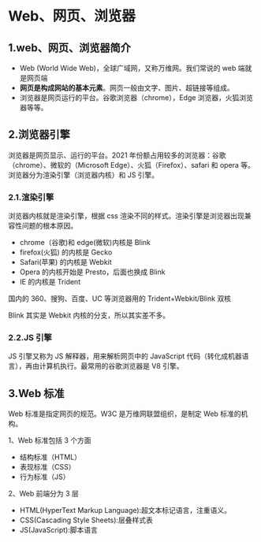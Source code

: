 # Web、网页、浏览器

## 1.web、网页、浏览器简介

- Web (World Wide Web)，全球广域网，又称万维网。我们常说的 web 端就是网页端
- **网页是构成网站的基本元素**。网页一般由文字、图片、超链接等组成。
- 浏览器是网页运行的平台。谷歌浏览器（chrome），Edge 浏览器，火狐浏览器等等。

## 2.浏览器引擎

浏览器是网页显示、运行的平台。2021 年份额占用较多的浏览器：谷歌（chrome）、微软的（Microsoft Edge）、火狐（Firefox）、safari 和 opera 等。浏览器分为渲染引擎（浏览器内核）和 JS 引擎。

### 2.1.渲染引擎

浏览器内核就是渲染引擎，根据 css 渲染不同的样式。渲染引擎是浏览器出现兼容性问题的根本原因。

- chrome（谷歌)和 edge(微软)内核是 Blink
- firefox(火狐) 的内核是 Gecko
- Safari(苹果) 的内核是 Webkit
- Opera 的内核开始是 Presto，后面也换成 Blink
- IE 的内核是 Trident

国内的 360、搜狗、百度、UC 等浏览器用的 Trident+Webkit/Blink 双核

Blink 其实是 Webkit 内核的分支，所以其实差不多。

### 2.2.JS 引擎

JS 引擎又称为 JS 解释器，用来解析网页中的 JavaScript 代码（转化成机器语言），再由计算机执行。最常用的谷歌浏览器是 V8 引擎。

## 3.Web 标准

Web 标准是指定网页的规范。W3C 是万维网联盟组织，是制定 Web 标准的机构。

1、Web 标准包括 3 个方面

- 结构标准（HTML）
- 表现标准（CSS）
- 行为标准（JS）

2、Web 前端分为 3 层

- HTML(HyperText Markup Language):超文本标记语言，注重语义。
- CSS(Cascading Style Sheets):层叠样式表
- JS(JavaScript):脚本语言
